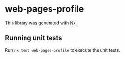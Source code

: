 # web-pages-profile

This library was generated with [Nx](https://nx.dev).

## Running unit tests

Run `nx test web-pages-profile` to execute the unit tests.
